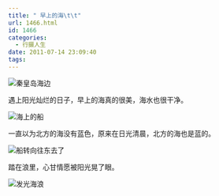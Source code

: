 ```yaml
---
title: " 早上的海\t\t"
url: 1466.html
id: 1466
categories:
  - 行摄人生
date: 2011-07-14 23:09:40
tags:
---
```


![](../../../images/2011/07/dscn4413.jpg "秦皇岛海边")

遇上阳光灿烂的日子，早上的海真的很美，海水也很干净。

![](../../../images/2011/07/dscn4405.jpg "海上的船")

一直以为北方的海没有蓝色，原来在日光清晨，北方的海也是蓝的。

![](../../../images/2011/07/dscn4407.jpg "船转向往东去了")

踏在浪里，心甘情愿被阳光晃了眼。

![](../../../images/2011/07/dscn4420.jpg "发光海浪")